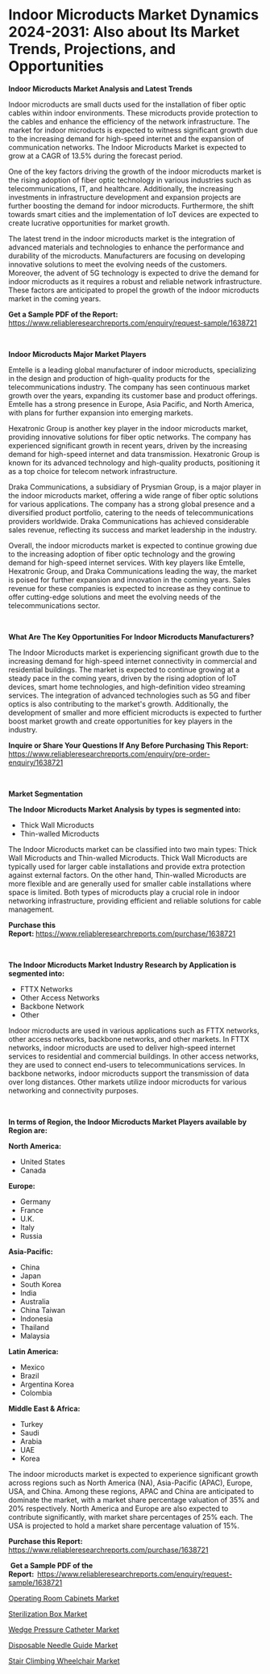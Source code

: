 <p><h1>Indoor Microducts Market Dynamics 2024-2031: Also about Its Market Trends, Projections, and Opportunities</h1></p><p><strong>Indoor Microducts Market Analysis and Latest Trends</strong></p>
<p><p>Indoor microducts are small ducts used for the installation of fiber optic cables within indoor environments. These microducts provide protection to the cables and enhance the efficiency of the network infrastructure. The market for indoor microducts is expected to witness significant growth due to the increasing demand for high-speed internet and the expansion of communication networks. The Indoor Microducts Market is expected to grow at a CAGR of 13.5% during the forecast period.</p><p>One of the key factors driving the growth of the indoor microducts market is the rising adoption of fiber optic technology in various industries such as telecommunications, IT, and healthcare. Additionally, the increasing investments in infrastructure development and expansion projects are further boosting the demand for indoor microducts. Furthermore, the shift towards smart cities and the implementation of IoT devices are expected to create lucrative opportunities for market growth.</p><p>The latest trend in the indoor microducts market is the integration of advanced materials and technologies to enhance the performance and durability of the microducts. Manufacturers are focusing on developing innovative solutions to meet the evolving needs of the customers. Moreover, the advent of 5G technology is expected to drive the demand for indoor microducts as it requires a robust and reliable network infrastructure. These factors are anticipated to propel the growth of the indoor microducts market in the coming years.</p></p>
<p><strong>Get a Sample PDF of the Report:&nbsp;</strong> <a href="https://www.reliableresearchreports.com/enquiry/request-sample/1638721">https://www.reliableresearchreports.com/enquiry/request-sample/1638721</a></p>
<p>&nbsp;</p>
<p><strong>Indoor Microducts Major Market Players</strong></p>
<p><p>Emtelle is a leading global manufacturer of indoor microducts, specializing in the design and production of high-quality products for the telecommunications industry. The company has seen continuous market growth over the years, expanding its customer base and product offerings. Emtelle has a strong presence in Europe, Asia Pacific, and North America, with plans for further expansion into emerging markets.</p><p>Hexatronic Group is another key player in the indoor microducts market, providing innovative solutions for fiber optic networks. The company has experienced significant growth in recent years, driven by the increasing demand for high-speed internet and data transmission. Hexatronic Group is known for its advanced technology and high-quality products, positioning it as a top choice for telecom network infrastructure.</p><p>Draka Communications, a subsidiary of Prysmian Group, is a major player in the indoor microducts market, offering a wide range of fiber optic solutions for various applications. The company has a strong global presence and a diversified product portfolio, catering to the needs of telecommunications providers worldwide. Draka Communications has achieved considerable sales revenue, reflecting its success and market leadership in the industry.</p><p>Overall, the indoor microducts market is expected to continue growing due to the increasing adoption of fiber optic technology and the growing demand for high-speed internet services. With key players like Emtelle, Hexatronic Group, and Draka Communications leading the way, the market is poised for further expansion and innovation in the coming years. Sales revenue for these companies is expected to increase as they continue to offer cutting-edge solutions and meet the evolving needs of the telecommunications sector.</p></p>
<p>&nbsp;</p>
<p><strong>What Are The Key Opportunities For Indoor Microducts Manufacturers?</strong></p>
<p><p>The Indoor Microducts market is experiencing significant growth due to the increasing demand for high-speed internet connectivity in commercial and residential buildings. The market is expected to continue growing at a steady pace in the coming years, driven by the rising adoption of IoT devices, smart home technologies, and high-definition video streaming services. The integration of advanced technologies such as 5G and fiber optics is also contributing to the market's growth. Additionally, the development of smaller and more efficient microducts is expected to further boost market growth and create opportunities for key players in the industry.</p></p>
<p><strong>Inquire or Share Your Questions If Any Before Purchasing This Report:</strong> <a href="https://www.reliableresearchreports.com/enquiry/pre-order-enquiry/1638721">https://www.reliableresearchreports.com/enquiry/pre-order-enquiry/1638721</a></p>
<p>&nbsp;</p>
<p><strong>Market Segmentation</strong></p>
<p><strong>The Indoor Microducts Market Analysis by types is segmented into:</strong></p>
<p><ul><li>Thick Wall Microducts</li><li>Thin-walled Microducts</li></ul></p>
<p><p>The Indoor Microducts market can be classified into two main types: Thick Wall Microducts and Thin-walled Microducts. Thick Wall Microducts are typically used for larger cable installations and provide extra protection against external factors. On the other hand, Thin-walled Microducts are more flexible and are generally used for smaller cable installations where space is limited. Both types of microducts play a crucial role in indoor networking infrastructure, providing efficient and reliable solutions for cable management.</p></p>
<p><strong>Purchase this Report:&nbsp;</strong><a href="https://www.reliableresearchreports.com/purchase/1638721">https://www.reliableresearchreports.com/purchase/1638721</a></p>
<p>&nbsp;</p>
<p><strong>The Indoor Microducts Market Industry Research by Application is segmented into:</strong></p>
<p><ul><li>FTTX Networks</li><li>Other Access Networks</li><li>Backbone Network</li><li>Other</li></ul></p>
<p><p>Indoor microducts are used in various applications such as FTTX networks, other access networks, backbone networks, and other markets. In FTTX networks, indoor microducts are used to deliver high-speed internet services to residential and commercial buildings. In other access networks, they are used to connect end-users to telecommunications services. In backbone networks, indoor microducts support the transmission of data over long distances. Other markets utilize indoor microducts for various networking and connectivity purposes.</p></p>
<p>&nbsp;</p>
<p><strong>In terms of Region, the Indoor Microducts Market Players available by Region are:</strong></p>
<p>
    <p> <strong> North America: </strong>
        <ul>
            <li>United States</li>
            <li>Canada</li>
        </ul>
        </p> 
    <p> <strong> Europe: </strong>
        <ul>
            <li>Germany</li>
            <li>France</li>
            <li>U.K.</li>
            <li>Italy</li>
            <li>Russia</li>
        </ul>
        </p> 
    <p> <strong> Asia-Pacific: </strong>
        <ul>
            <li>China</li>
            <li>Japan</li>
            <li>South Korea</li>
            <li>India</li>
            <li>Australia</li>
            <li>China Taiwan</li>
            <li>Indonesia</li>
            <li>Thailand</li>
            <li>Malaysia</li>
        </ul>
        </p> 
    <p> <strong> Latin America: </strong>
        <ul>
            <li>Mexico</li>
            <li>Brazil</li>
            <li>Argentina Korea</li>
            <li>Colombia</li>
        </ul>
        </p> 
    <p> <strong> Middle East & Africa: </strong>
        <ul>
            <li>Turkey</li>
            <li>Saudi</li>
            <li>Arabia</li>
            <li>UAE</li>
            <li>Korea</li>
        </ul>
    </p>
    </p>
<p><p>The indoor microducts market is expected to experience significant growth across regions such as North America (NA), Asia-Pacific (APAC), Europe, USA, and China. Among these regions, APAC and China are anticipated to dominate the market, with a market share percentage valuation of 35% and 20% respectively. North America and Europe are also expected to contribute significantly, with market share percentages of 25% each. The USA is projected to hold a market share percentage valuation of 15%.</p></p>
<p><strong>Purchase this Report: </strong><a href="https://www.reliableresearchreports.com/purchase/1638721">https://www.reliableresearchreports.com/purchase/1638721</a></p>
<p>&nbsp;<strong>Get a Sample PDF of the Report:&nbsp;&nbsp;</strong><a href="https://www.reliableresearchreports.com/enquiry/request-sample/1638721">https://www.reliableresearchreports.com/enquiry/request-sample/1638721</a></p>
<p><strong></strong></p>
<p><p><a href="https://medium.com/@chiragreportprime3/operating-room-cabinets-market-research-report-its-history-and-forecast-2024-to-2031-c4b578fd5c12">Operating Room Cabinets Market</a></p><p><a href="https://medium.com/p/98b73a3245f1/edit">Sterilization Box Market</a></p><p><a href="https://medium.com/@arelystamm545/wedge-pressure-catheter-market-trends-forecast-and-competitive-analysis-to-2031-c793962b8ee4">Wedge Pressure Catheter Market</a></p><p><a href="https://medium.com/@arelystamm545/disposable-needle-guide-market-insights-into-market-cagr-market-trends-and-growth-strategies-f922ac92f6d2">Disposable Needle Guide Market</a></p><p><a href="https://medium.com/@chiragreportprime3/stair-climbing-wheelchair-market-size-and-market-trends-complete-industry-overview-2024-to-2031-59be6681ec20">Stair Climbing Wheelchair Market</a></p></p>